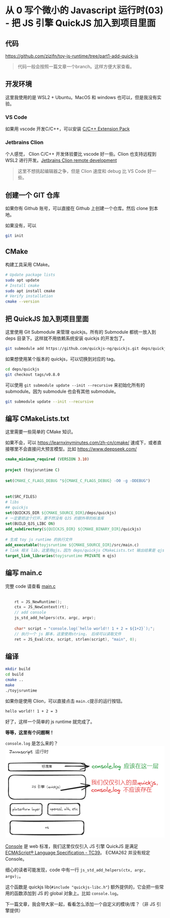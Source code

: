 # 从 0 写个微小的 Javascript 运行时(03) - 把 JS 引擎 QuickJS 加入到项目里面

## 代码

https://github.com/zizifn/toy-js-runtime/tree/part1-add-quick-js

> 代码一般会按照一篇文章一个branch。这样方便大家查看。

## 开发环境

这里我使用的是 WSL2 + Ubuntu。MacOS 和 windows 也可以，但是我没有实验。

### VS Code

如果用 vscode 开发C/C++，可以安装 [C/C++ Extension Pack](https://marketplace.visualstudio.com/items?itemName=ms-vscode.cpptools-extension-pack)

### Jetbrains Clion

个人感觉， Clion C/C++ 开发体验要比 vscode 好一些。Clion 也支持远程到 WSL2 进行开发。[Jetbrains Clion remote development](https://www.jetbrains.com/help/clion/remote-development.html)

> 这里不想挑起编辑器之争，但是 Clion 速度和 debug 比 VS Code 好一些。

## 创建一个 GIT 仓库

如果你有 Github 账号，可以直接在 Github 上创建一个仓库。然后 clone 到本地。

如果没有，可以
```bash
git init
```

## CMake

构建工具采用 CMake。

```bash
# Update package lists
sudo apt update
# Install cmake
sudo apt install cmake
# Verify installation
cmake --version
```

## 把 QuickJS 加入到项目里面

这里使用 Git Submodule 来管理 quickjs。所有的 Submodule 都统一放入到 deps 目录下。这样就不用依赖系统安装 quickjs 的开发包了。

```bash
git submodule add https://github.com/quickjs-ng/quickjs.git deps/quickjs
```

如果想使用某个版本的 quickjs，可以切换到对应的 tag。

```bash
cd deps/quickjs
git checkout tags/v0.8.0
```
可以使用 `git submodule update --init --recursive` 来初始化所有的 submodule。因为 submodule 也会有其他 submodule。

```bash
git submodule update --init --recursive
```

## 编写 CMakeLists.txt

这里需要一些简单的 CMake 知识。

如果不会，可以 https://learnxinyminutes.com/zh-cn/cmake/ 速成下，或者直接哪里不会直接问大预言模型。比如 https://www.deepseek.com/

```cmake
cmake_minimum_required (VERSION 3.10)

project (toyjsruntime C)

set(CMAKE_C_FLAGS_DEBUG "${CMAKE_C_FLAGS_DEBUG} -O0 -g -DDEBUG")


set(SRC_FILES)
# libs
## quickjs
set(QUICKJS_DIR ${CMAKE_SOURCE_DIR}/deps/quickjs)
# 一定要把这个打开，要不然没有 QJS 的额外带的标准库
set(BUILD_QJS_LIBC ON)
add_subdirectory(${QUICKJS_DIR} ${CMAKE_BINARY_DIR}/quickjs)

# 生成 toy js runtime 的执行文件
add_executable(toyjsruntime ${CMAKE_SOURCE_DIR}/src/main.c)
# link 相关 lib，这里用qjs，因为 deps/quickjs CMakeLists.txt 输出结果是 qjs
target_link_libraries(toyjsruntime PRIVATE m qjs)
```

## 编写 main.c

完整 code 请查看 [main.c](https://github.com/zizifn/toy-js-runtime/blob/part1-add-quick-js/src/main.c)

```c

    rt = JS_NewRuntime();
    ctx = JS_NewContext(rt);
    // add console
    js_std_add_helpers(ctx, argc, argv);

    char* script = "console.log(`hello world!! 1 + 2 = ${1+2}`);";
    // 执行一个 js 脚本，这里使用string， 后续可以读取文件
    ret = JS_Eval(ctx, script, strlen(script), "main", 0);
```

## 编译

```bash
mkdir build
cd build
cmake ..
make
./toyjsruntime 
``` 
如果你是使用 Clion，可以直接点击 `main.c`提示的运行按钮。

``` bash
hello world!! 1 + 2 = 3
```

好了，这样一个简单的 js runtime 就完成了。

**等等，这里有个问题啊！**

`console.log` 是怎么来的？ 
![03-1](./03-jsruntime.excalidraw.png)

[Console](https://console.spec.whatwg.org/) 是 web 标准，我们这里仅仅引入 JS 引擎 QuickJS 是满足 [ECMAScript® Language Specification - TC39](https://tc39.es/ecma262/)。 ECMA262 并没有规定 Console。

细心的读者可能发现，code 中有一行 `js_std_add_helpers(ctx, argc, argv);`。

这个函数是 quickjs lib(`#include "quickjs-libc.h"`) 额外提供的，它会把一些常用的函数添加到 JS 的 global 对象上。比如 `console.log`。

下一篇文章，我会带大家一起，看看怎么添加一个自定义的模块/库？（非 JS 引擎提供）
